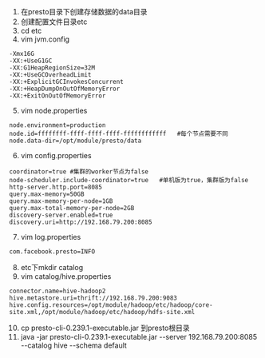 1. 在presto目录下创建存储数据的data目录 
2. 创建配置文件目录etc
3. cd etc
4. vim jvm.config
```
-Xmx16G
-XX:+UseG1GC
-XX:G1HeapRegionSize=32M
-XX:+UseGCOverheadLimit
-XX:+ExplicitGCInvokesConcurrent
-XX:+HeapDumpOnOutOfMemoryError
-XX:+ExitOnOutOfMemoryError
```
5. vim node.properties
```
node.environment=production
node.id=ffffffff-ffff-ffff-ffff-ffffffffffff   #每个节点需要不同
node.data-dir=/opt/module/presto/data
```
6. vim config.properties
```
coordinator=true #集群的worker节点为false
node-scheduler.include-coordinator=true   #单机版为true，集群版为false
http-server.http.port=8085
query.max-memory=50GB
query.max-memory-per-node=1GB
query.max-total-memory-per-node=2GB
discovery-server.enabled=true
discovery.uri=http://192.168.79.200:8085
```
7. vim log.properties
```
com.facebook.presto=INFO
```
8. etc下mkdir catalog
9. vim catalog/hive.properties
```
connector.name=hive-hadoop2
hive.metastore.uri=thrift://192.168.79.200:9083
hive.config.resources=/opt/module/hadoop/etc/hadoop/core-site.xml,/opt/module/hadoop/etc/hadoop/hdfs-site.xml
```
10. cp presto-cli-0.239.1-executable.jar 到presto根目录
11. java -jar presto-cli-0.239.1-executable.jar --server 192.168.79.200:8085 --catalog hive --schema default